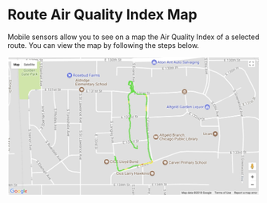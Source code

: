 # Route Air Quality Index Map

Mobile sensors allow you to see on a map the Air Quality Index of a selected route. You can view the map by following the steps below.

![Route AQI](images/route.png "Route AQI")
